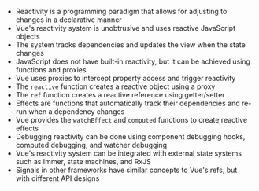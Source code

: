 - Reactivity is a programming paradigm that allows for adjusting to changes in a declarative manner
- Vue's reactivity system is unobtrusive and uses reactive JavaScript objects
- The system tracks dependencies and updates the view when the state changes
- JavaScript does not have built-in reactivity, but it can be achieved using functions and proxies
- Vue uses proxies to intercept property access and trigger reactivity
- The `reactive` function creates a reactive object using a proxy
- The `ref` function creates a reactive reference using getter/setter
- Effects are functions that automatically track their dependencies and re-run when a dependency changes
- Vue provides the `watchEffect` and `computed` functions to create reactive effects
- Debugging reactivity can be done using component debugging hooks, computed debugging, and watcher debugging
- Vue's reactivity system can be integrated with external state systems such as Immer, state machines, and RxJS
- Signals in other frameworks have similar concepts to Vue's refs, but with different API designs